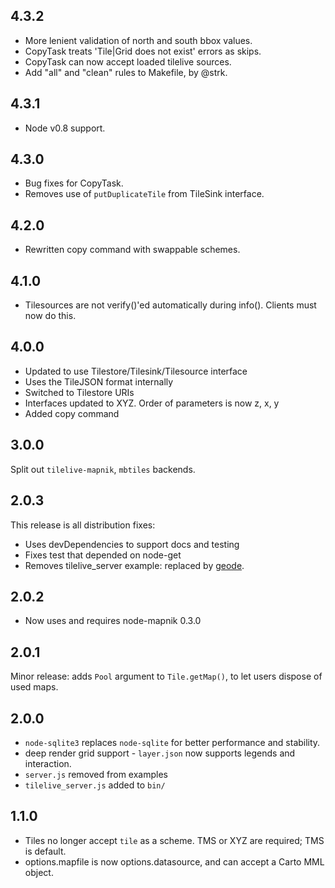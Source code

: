 ## 4.3.2

* More lenient validation of north and south bbox values.
* CopyTask treats 'Tile|Grid does not exist' errors as skips.
* CopyTask can now accept loaded tilelive sources.
* Add "all" and "clean" rules to Makefile, by @strk.

## 4.3.1

* Node v0.8 support.

## 4.3.0

* Bug fixes for CopyTask.
* Removes use of `putDuplicateTile` from TileSink interface.

## 4.2.0

* Rewritten copy command with swappable schemes.

## 4.1.0

* Tilesources are not verify()'ed automatically during info(). Clients must now
  do this.

## 4.0.0

* Updated to use Tilestore/Tilesink/Tilesource interface
* Uses the TileJSON format internally
* Switched to Tilestore URIs
* Interfaces updated to XYZ. Order of parameters is now z, x, y
* Added copy command

## 3.0.0

Split out `tilelive-mapnik`, `mbtiles` backends.

## 2.0.3

This release is all distribution fixes:

* Uses devDependencies to support docs and testing
* Fixes test that depended on node-get
* Removes tilelive_server example: replaced by [geode](https://github.com/mapbox/geode).

## 2.0.2

* Now uses and requires node-mapnik 0.3.0

## 2.0.1

Minor release: adds `Pool` argument to `Tile.getMap()`, to let users dispose of used maps.

## 2.0.0

* `node-sqlite3` replaces `node-sqlite` for better performance and stability.
* deep render grid support - `layer.json` now supports legends and interaction.
* `server.js` removed from examples
* `tilelive_server.js` added to `bin/`

## 1.1.0

* Tiles no longer accept `tile` as a scheme. TMS or XYZ are required; TMS is default.
* options.mapfile is now options.datasource, and can accept a Carto MML object.

